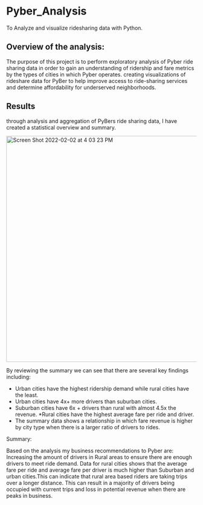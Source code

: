 # Pyber_Analysis

To Analyze and visualize ridesharing data with Python.

## Overview of the analysis:

The purpose of this project is to perform exploratory analysis of Pyber ride sharing data in order to gain an understanding of ridership and fare metrics by the types of cities in which Pyber operates. creating visualizations of rideshare data for PyBer to help improve access to ride-sharing services and determine affordability for underserved neighborhoods.

## Results 

through analysis and aggregation of PyBers ride sharing data, I have created a statistical overview and summary.

<img width="597" alt="Screen Shot 2022-02-02 at 4 03 23 PM" src="https://user-images.githubusercontent.com/95304774/152245028-d67ceb5e-bcf6-4ecb-8627-8215792bdd60.png">

By reviewing the summary we can see that there are several key findings including:

* Urban cities have the highest ridership demand while rural cities have the least.
* Urban cities have 4x+ more drivers than suburban cities.
* Suburban cities have 6x + drivers than rural with almost 4.5x the revenue.
*Rural cities have the highest average fare per ride and driver.
* The summary data shows a relationship in which fare revenue is higher by city type when there is a larger ratio of drivers to rides.

Summary:

Based on the analysis my business recommendations to Pyber are: Increasing the amount of drivers in Rural areas to ensure there are enough drivers to meet ride demand. Data for rural cities shows that the average fare per ride and average fare per driver is much higher than Suburban and urban cities.This can indicate that rural area based riders are taking trips over a longer distance. This can result in a majority of drivers being occupied with current trips and loss in potential revenue when there are peaks in business.


